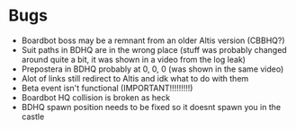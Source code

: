 # Bugs
* Boardbot boss may be a remnant from an older Altis version (CBBHQ?)
* Suit paths in BDHQ are in the wrong place (stuff was probably changed around quite a bit, it was shown in a video from the log leak)
* Prepostera in BDHQ probably at 0, 0, 0 (was shown in the same video)
* Alot of links still redirect to Altis and idk what to do with them
* Beta event isn't functional (IMPORTANT!!!!!!!!!)
* Boardbot HQ collision is broken as heck
* BDHQ spawn position needs to be fixed so it doesnt spawn you in the castle
